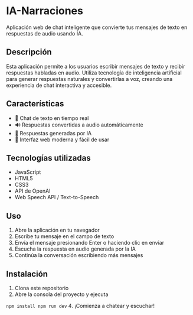 # IA-Narraciones

Aplicación web de chat inteligente que convierte tus mensajes de texto en respuestas de audio usando IA.

## Descripción

Esta aplicación permite a los usuarios escribir mensajes de texto y recibir respuestas habladas en audio. 
Utiliza tecnología de inteligencia artificial para generar respuestas naturales y convertirlas a voz, 
creando una experiencia de chat interactiva y accesible.

## Características

- 💬 Chat de texto en tiempo real
- 🔊 Respuestas convertidas a audio automáticamente
- 🤖 Respuestas generadas por IA
- 🎨 Interfaz web moderna y fácil de usar

## Tecnologías utilizadas

- JavaScript
- HTML5
- CSS3
- API de OpenAI
- Web Speech API / Text-to-Speech

## Uso

1. Abre la aplicación en tu navegador
2. Escribe tu mensaje en el campo de texto
3. Envía el mensaje presionando Enter o haciendo clic en enviar
4. Escucha la respuesta en audio generada por la IA
5. Continúa la conversación escribiendo más mensajes

## Instalación

1. Clona este repositorio
2. Abre la consola del proyecto y ejecuta

``
npm install
npm run dev
``
4. ¡Comienza a chatear y escuchar!
